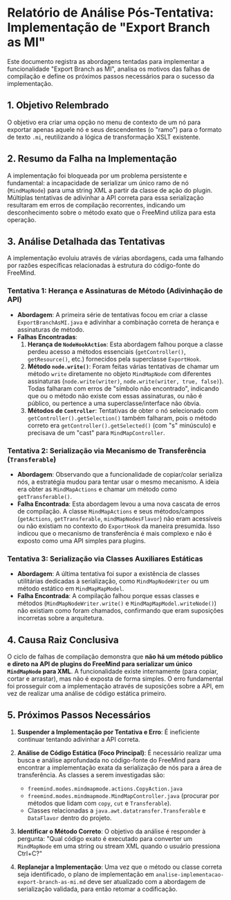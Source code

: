 # Relatório de Análise Pós-Tentativa: Implementação de "Export Branch as MI"

Este documento registra as abordagens tentadas para implementar a funcionalidade "Export Branch as MI", analisa os motivos das falhas de compilação e define os próximos passos necessários para o sucesso da implementação.

## 1. Objetivo Relembrado

O objetivo era criar uma opção no menu de contexto de um nó para exportar apenas aquele nó e seus descendentes (o "ramo") para o formato de texto `.mi`, reutilizando a lógica de transformação XSLT existente.

## 2. Resumo da Falha na Implementação

A implementação foi bloqueada por um problema persistente e fundamental: a incapacidade de serializar um único ramo de nó (`MindMapNode`) para uma string XML a partir da classe de ação do plugin. Múltiplas tentativas de adivinhar a API correta para essa serialização resultaram em erros de compilação recorrentes, indicando um desconhecimento sobre o método exato que o FreeMind utiliza para esta operação.

## 3. Análise Detalhada das Tentativas

A implementação evoluiu através de várias abordagens, cada uma falhando por razões específicas relacionadas à estrutura do código-fonte do FreeMind.

### Tentativa 1: Herança e Assinaturas de Método (Adivinhação de API)

-   **Abordagem**: A primeira série de tentativas focou em criar a classe `ExportBranchAsMI.java` e adivinhar a combinação correta de herança e assinaturas de método.
-   **Falhas Encontradas**:
    1.  **Herança de `NodeHookAction`**: Esta abordagem falhou porque a classe perdeu acesso a métodos essenciais (`getController()`, `getResource()`, etc.) fornecidos pela superclasse `ExportHook`.
    2.  **Método `node.write()`**: Foram feitas várias tentativas de chamar um método `write` diretamente no objeto `MindMapNode` com diferentes assinaturas (`node.write(writer)`, `node.write(writer, true, false)`). Todas falharam com erros de "símbolo não encontrado", indicando que ou o método não existe com essas assinaturas, ou não é público, ou pertence a uma superclasse/interface não óbvia.
    3.  **Métodos de `Controller`**: Tentativas de obter o nó selecionado com `getController().getSelection()` também falharam, pois o método correto era `getController().getSelected()` (com "s" minúsculo) e precisava de um "cast" para `MindMapController`.

### Tentativa 2: Serialização via Mecanismo de Transferência (`Transferable`)

-   **Abordagem**: Observando que a funcionalidade de copiar/colar serializa nós, a estratégia mudou para tentar usar o mesmo mecanismo. A ideia era obter as `MindMapActions` e chamar um método como `getTransferable()`.
-   **Falha Encontrada**: Esta abordagem levou a uma nova cascata de erros de compilação. A classe `MindMapActions` e seus métodos/campos (`getActions`, `getTransferable`, `mindMapNodesFlavor`) não eram acessíveis ou não existiam no contexto do `ExportHook` da maneira presumida. Isso indicou que o mecanismo de transferência é mais complexo e não é exposto como uma API simples para plugins.

### Tentativa 3: Serialização via Classes Auxiliares Estáticas

-   **Abordagem**: A última tentativa foi supor a existência de classes utilitárias dedicadas à serialização, como `MindMapNodeWriter` ou um método estático em `MindMapMapModel`.
-   **Falha Encontrada**: A compilação falhou porque essas classes e métodos (`MindMapNodeWriter.write()` e `MindMapMapModel.writeNode()`) não existiam como foram chamados, confirmando que eram suposições incorretas sobre a arquitetura.

## 4. Causa Raiz Conclusiva

O ciclo de falhas de compilação demonstra que **não há um método público e direto na API de plugins do FreeMind para serializar um único `MindMapNode` para XML**. A funcionalidade existe internamente (para copiar, cortar e arrastar), mas não é exposta de forma simples. O erro fundamental foi prosseguir com a implementação através de suposições sobre a API, em vez de realizar uma análise de código estática primeiro.

## 5. Próximos Passos Necessários

1.  **Suspender a Implementação por Tentativa e Erro**: É ineficiente continuar tentando adivinhar a API correta.

2.  **Análise de Código Estática (Foco Principal)**: É necessário realizar uma busca e análise aprofundada no código-fonte do FreeMind para encontrar a implementação exata da serialização de nós para a área de transferência. As classes a serem investigadas são:
    -   `freemind.modes.mindmapmode.actions.CopyAction.java`
    -   `freemind.modes.mindmapmode.MindMapController.java` (procurar por métodos que lidam com `copy`, `cut` e `Transferable`).
    -   Classes relacionadas a `java.awt.datatransfer.Transferable` e `DataFlavor` dentro do projeto.

3.  **Identificar o Método Correto**: O objetivo da análise é responder à pergunta: "Qual código exato é executado para converter um `MindMapNode` em uma string ou stream XML quando o usuário pressiona Ctrl+C?"

4.  **Replanejar a Implementação**: Uma vez que o método ou classe correta seja identificado, o plano de implementação em `analise-implementacao-export-branch-as-mi.md` deve ser atualizado com a abordagem de serialização validada, para então retomar a codificação.
